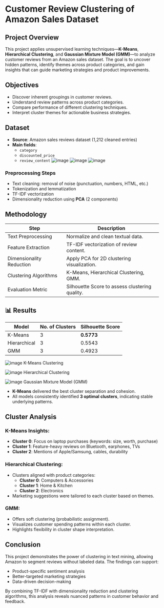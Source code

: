 # Customer Review Clustering of Amazon Sales Dataset

## Project Overview

This project applies unsupervised learning techniques—**K-Means**, **Hierarchical Clustering**, and **Gaussian Mixture Model (GMM)**—to analyze customer reviews from an Amazon sales dataset. The goal is to uncover hidden patterns, identify themes across product categories, and gain insights that can guide marketing strategies and product improvements.

## Objectives

- Discover inherent groupings in customer reviews.
- Understand review patterns across product categories.
- Compare performance of different clustering techniques.
- Interpret cluster themes for actionable business strategies.

## Dataset

- **Source**: Amazon sales reviews dataset (1,212 cleaned entries)
- **Main fields**:
  - `category`
  - `discounted_price`
  - `review_content`
![image](https://github.com/user-attachments/assets/aa7e6c27-2c8e-4be0-bd00-4838d77595c2)
![image](https://github.com/user-attachments/assets/7f1d302e-5403-4ee2-abf2-2b098159dc6a)
![image](https://github.com/user-attachments/assets/c814e96b-d9ee-468d-9b90-ac9d22088ff2)


### Preprocessing Steps

- Text cleaning: removal of noise (punctuation, numbers, HTML, etc.)
- Tokenization and lemmatization
- TF-IDF vectorization
- Dimensionality reduction using **PCA** (2 components)

## Methodology

| Step                  | Description |
|-----------------------|-------------|
| Text Preprocessing    | Normalize and clean textual data. |
| Feature Extraction    | TF-IDF vectorization of review content. |
| Dimensionality Reduction | Apply PCA for 2D clustering visualization. |
| Clustering Algorithms | K-Means, Hierarchical Clustering, GMM. |
| Evaluation Metric     | Silhouette Score to assess clustering quality. |

## 📊 Results

| Model        | No. of Clusters | Silhouette Score |
|--------------|------------------|------------------|
| K-Means      | 3                | **0.5773**       |
| Hierarchical | 3                | 0.5543           |
| GMM          | 3                | 0.4923           |

![image](https://github.com/user-attachments/assets/c49f2509-adcd-48bb-86f0-3e17040d4a0f)
K-Means Clustering

![image](https://github.com/user-attachments/assets/898737d6-412d-4534-9b3c-62dd591785dd)
Hierarchical Clustering

![image](https://github.com/user-attachments/assets/2dde0754-d18b-45a6-99bb-c357851ad0ab)
Gaussian Mixture Model (GMM)

- **K-Means** delivered the best cluster separation and cohesion.
- All models consistently identified **3 optimal clusters**, indicating stable underlying patterns.

## Cluster Analysis

### K-Means Insights:
- **Cluster 0**: Focus on laptop purchases (keywords: size, worth, purchase)
- **Cluster 1**: Feature-heavy reviews on Bluetooth, earphones, TVs
- **Cluster 2**: Mentions of Apple/Samsung, cables, durability

### Hierarchical Clustering:
- Clusters aligned with product categories:
  - **Cluster 0**: Computers & Accessories
  - **Cluster 1**: Home & Kitchen
  - **Cluster 2**: Electronics
- Marketing suggestions were tailored to each cluster based on themes.

### GMM:
- Offers soft clustering (probabilistic assignment).
- Visualizes customer spending patterns within each cluster.
- Highlights flexibility in cluster shape interpretation.

## Conclusion

This project demonstrates the power of clustering in text mining, allowing Amazon to segment reviews without labeled data. The findings can support:
- Product-specific sentiment analysis
- Better-targeted marketing strategies
- Data-driven decision-making

By combining TF-IDF with dimensionality reduction and clustering algorithms, this analysis reveals nuanced patterns in customer behavior and feedback.
